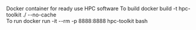 Docker container for ready use HPC software
 To build 
 docker build -t hpc-toolkit ./ --no-cache      
 To run
 docker run -it --rm -p 8888:8888 hpc-toolkit bash
 
